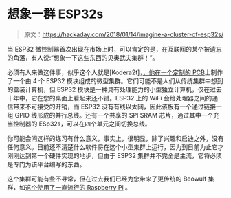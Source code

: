 # 想象一群 ESP32s

> 原文：<https://hackaday.com/2018/01/14/imagine-a-cluster-of-esp32s/>

当 ESP32 微控制器首次出现在市场上时，可以肯定的是，在互联网的某个被遗忘的角落，有人说:“想象一下这些东西的贝奥武夫集群！”。

必须有人来做这件事，似乎这个人就是[Kodera2t]，[，他在一个定制的 PCB](https://hackaday.io/project/28918-esp32-cluster-system)上制作了一个由 4 个 ESP32 模块组成的微型集群。它们可能不是人们从传统集群中想到的盒装计算机，但 ESP32 模块是一种具有处理能力的小型独立计算机，仅在过去十年中，它在您的桌面上看起来还不错。ESP32 上的 WiFi 会给处理器之间的通信带来不可接受的开销，而 ESP32 没有有线以太网，因此该板有一个通过链接一组 GPIO 线形成的并行总线。还有一个共享的 SPI SRAM 芯片，通过其中一个充当控制器的 ESp32s，可以在四个单元之间切换总线。

你可能会问这样的练习有什么意义，事实上，很明显，除了兴趣和启迪之外，没有任何意义。目前还不清楚什么软件将在这个小型集群上运行，因为到目前为止它才刚刚达到第一个硬件实现的地步，但由于 ESP32 集群并不完全是主流，它将必须是专门为该平台编写的东西。

这个集群可能有些不寻常，但在过去我们已经为您带来了更传统的 Beowulf 集群，如[这个使用了一直流行的 Raspberry Pi](https://hackaday.com/2013/05/21/33-node-beowulf-cluster-built-with-raspberry-pi/) 。